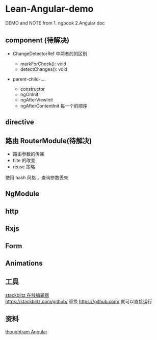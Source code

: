 # Lean-Angular-demo

DEMO and NOTE from 1. ngbook 2.Angular doc


## component (待解决)

- ChangeDetectorRef 中两者的的区别
    - markForCheck(): void
    - detectChanges(): void


- parent-child-....
    + constructor
    + ngOnInit
    + ngAfterViewInit
    + ngAfterContentInit
每一个的顺序

## directive

## 路由 RouterModule(待解决)

- 路由参数的传递 
- tilte 的改变
- reuse 策略

使用 hash 风格 ，查询参数丢失

## NgModule

## http

## Rxjs

## Form

## Animations

## 工具

[stackblitz 在线编辑器](https://stackblitz.com/)  
https://stackblitz.com/github/ 替换 https://github.com/ 就可以直接运行

## 资料

[thoughtram Angular](https://blog.thoughtram.io/categories/angular-2/)